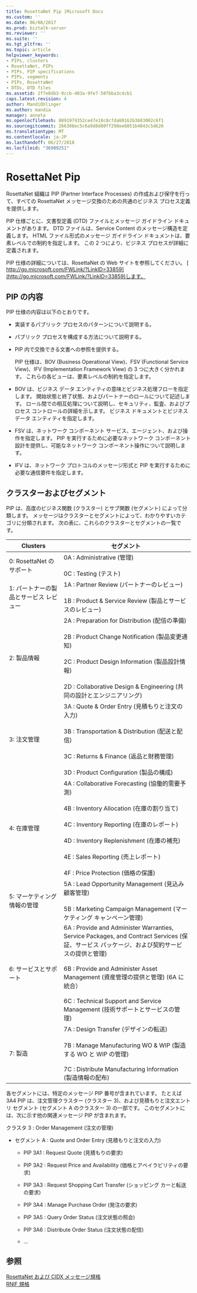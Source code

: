 ```yaml
---
title: RosettaNet Pip |Microsoft Docs
ms.custom: ''
ms.date: 06/08/2017
ms.prod: biztalk-server
ms.reviewer: ''
ms.suite: ''
ms.tgt_pltfrm: ''
ms.topic: article
helpviewer_keywords:
- PIPs, clusters
- RosettaNet, PIPs
- PIPs, PIP specifications
- PIPs, segments
- PIPs, RosettaNet
- DTDs, DTD files
ms.assetid: 2f7e8db3-9ccb-403a-9fe7-58fbba3c4cb1
caps.latest.revision: 4
author: MandiOhlinger
ms.author: mandia
manager: anneta
ms.openlocfilehash: 8891979352ce47e18c8cfda80162b3683002c6f1
ms.sourcegitcommit: 266308ec5c6a9d8d80ff298ee6051b4843c5d626
ms.translationtype: MT
ms.contentlocale: ja-JP
ms.lasthandoff: 06/27/2018
ms.locfileid: "36989251"
---
```

# <a name="rosettanet-pips"></a>RosettaNet Pip
RosettaNet 組織は PIP (Partner Interface Processes) の作成および保守を行って、すべての RosettaNet メッセージ交換のための共通のビジネス プロセス定義を提供します。  
  
 PIP 仕様ごとに、文書型定義 (DTD) ファイルとメッセージ ガイドライン ドキュメントがあります。 DTD ファイルは、Service Content のメッセージ構造を定義します。 HTML ファイル形式のメッセージ ガイドライン ドキュメントは、要素レベルでの制約を指定します。 この 2 つにより、ビジネス プロセスが詳細に定義されます。  
  
 PIP 仕様の詳細については、RosettaNet の Web サイトを参照してください。 [ http://go.microsoft.com/FWLink/?LinkID=33859](http://go.microsoft.com/FWLink/?LinkID=33859)します。  
  
## <a name="pip-contents"></a>PIP の内容  
 PIP 仕様の内容は以下のとおりです。  
  
- 実装するパブリック プロセスのパターンについて説明する。  
  
- パブリック プロセスを構成する方法について説明する。  
  
- PIP 内で交換できる文書への参照を提供する。  
  
  PIP 仕様は、BOV (Business Operational View)、FSV (Functional Service View)、IFV (Implementation Framework View) の 3 つに大きく分かれます。 これらの各ビューは、要素レベルの制約を指定します。  
  
- BOV は、ビジネス データ エンティティの意味とビジネス処理フローを指定します。 開始状態と終了状態、およびパートナーのロールについて記述します。 ロール間での相互処理について説明し、セキュリティ、監査、およびプロセス コントロールの詳細を示します。 ビジネス ドキュメントとビジネス データ エンティティを指定します。  
  
- FSV は、ネットワーク コンポーネント サービス、エージェント、および操作を指定します。 PIP を実行するために必要なネットワーク コンポーネント設計を提供し、可能なネットワーク コンポーネント操作について説明します。  
  
- IFV は、ネットワーク プロトコルのメッセージ形式と PIP を実行するために必要な通信要件を指定します。  
  
## <a name="clusters-and-segments"></a>クラスターおよびセグメント  
 PIP は、高度のビジネス関数 (クラスター) とサブ関数 (セグメント) によって分類します。 メッセージはクラスターとセグメントによって、わかりやすいカテゴリに分類されます。 次の表に、これらのクラスターとセグメントの一覧です。  
  
|Clusters|セグメント|  
|--------------|--------------|  
|0: RosettaNet のサポート|0A : Administrative (管理)<br /><br /> 0C : Testing (テスト)|  
|1: パートナーの製品とサービス レビュー|1A : Partner Review (パートナーのレビュー)<br /><br /> 1B : Product & Service Review (製品とサービスのレビュー)|  
|2: 製品情報|2A : Preparation for Distribution (配信の準備)<br /><br /> 2B : Product Change Notification (製品変更通知)<br /><br /> 2C : Product Design Information (製品設計情報)<br /><br /> 2D : Collaborative Design & Engineering (共同の設計とエンジニアリング)|  
|3: 注文管理|3A : Quote & Order Entry (見積もりと注文の入力)<br /><br /> 3B : Transportation & Distribution (配送と配信)<br /><br /> 3C : Returns & Finance (返品と財務管理)<br /><br /> 3D : Product Configuration (製品の構成)|  
|4: 在庫管理|4A : Collaborative Forecasting (協働的需要予測)<br /><br /> 4B : Inventory Allocation (在庫の割り当て)<br /><br /> 4C : Inventory Reporting (在庫のレポート)<br /><br /> 4D : Inventory Replenishment (在庫の補充)<br /><br /> 4E : Sales Reporting (売上レポート)<br /><br /> 4F : Price Protection (価格の保護)|  
|5: マーケティング情報の管理|5A : Lead Opportunity Management (見込み顧客管理)<br /><br /> 5B : Marketing Campaign Management (マーケティング キャンペーン管理)|  
|6: サービスとサポート|6A : Provide and Administer Warranties, Service Packages, and Contract Services (保証、サービス パッケージ、および契約サービスの提供と管理)<br /><br /> 6B : Provide and Administer Asset Management (資産管理の提供と管理) (6A に統合）<br /><br /> 6C : Technical Support and Service Management (技術サポートとサービスの管理)|  
|7: 製造|7A : Design Transfer (デザインの転送)<br /><br /> 7B : Manage Manufacturing WO & WIP (製造する WO と WIP の管理)<br /><br /> 7C : Distribute Manufacturing Information (製造情報の配布)|  
  
 各セグメントには、特定のメッセージ PIP 番号が含まれています。 たとえば 3A4 PIP は、注文管理クラスター (クラスター 3)、および見積もりと注文エントリ セグメント (セグメント A のクラスター 3) の一部です。 このセグメントには、次に示す他の関連メッセージ PIP が含まれます。  
  
 クラスタ 3 : Order Management (注文の管理)  
  
-   セグメント A : Quote and Order Entry (見積もりと注文の入力)  
  
    -   PIP 3A1 : Request Quote (見積もりの要求)  
  
    -   PIP 3A2 : Request Price and Availability (価格とアベイラビリティの要求)  
  
    -   PIP 3A3 : Request Shopping Cart Transfer (ショッピング カーと転送の要求)  
  
    -   PIP 3A4 : Manage Purchase Order (発注の要求)  
  
    -   PIP 3A5 : Query Order Status (注文状態の照会)  
  
    -   PIP 3A6 : Distribute Order Status (注文状態の配信)  
  
    -   …  
  
## <a name="see-also"></a>参照  
 [RosettaNet および CIDX メッセージ規格](../../adapters-and-accelerators/accelerator-rosettanet/rosettanet-and-cidx-messaging-standards.md)   
 [RNIF 規格](../../adapters-and-accelerators/accelerator-rosettanet/rnif-standard.md)